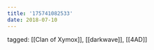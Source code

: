 ```yaml
---
title: '175741082533'
date: 2018-07-10
---
```

tagged: [[Clan of Xymox]], [[darkwave]], [[4AD]]
<iframe frameborder="0" height="1" id="ga_target" scrolling="no" style="background-color:transparent; overflow:hidden; position:absolute; top:0; left:0; z-index:9999;" width="1"></iframe>